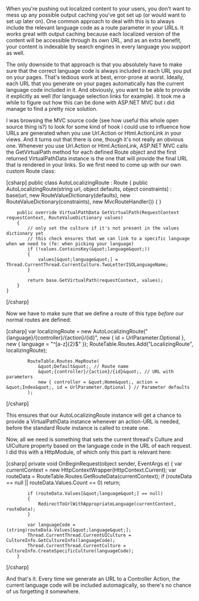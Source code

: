 When you're pushing out localized content to your users, you don't want to mess up any possible output caching you've got set up (or would want to set up later on).  One common approach to deal with this is to always include the relevant language code as a route parameter in your URLs.  It works great with output caching because each localized version of the content will be accessible through its own URL, and as an extra benefit, your content is indexable by search engines in every language you support as well.

The only downside to that approach is that you absolutely have to make sure that the correct language code is always included in each URL you put on your pages. That's tedious work at best, error-prone at worst. Ideally, each URL that you generate on your pages automatically has the current language code included in it.  And obviously, you want to be able to provide it explicitly as well (for language selection links for example).  It took me a while to figure out how this can be done with ASP.NET MVC but i did manage to find a pretty nice solution.  

I was browsing the MVC source code (see how useful this whole open source thing is?) to look for some kind of hook i could use to influence how URLs are generated when you use Url.Action or Html.ActionLink in your views.  And it turns out that there is one, though it's not really an obvious one.  Whenever you use Url.Action or Html.ActionLink, ASP.NET MVC calls the GetVirtualPath method for each defined Route object and the first returned VirtualPathData instance is the one that will provide the final URL that is rendered in your links.  So we first need to come up with our own custom Route class:

<div>
[csharp]
	public class AutoLocalizingRoute : Route
	{
		public AutoLocalizingRoute(string url, object defaults, object constraints)
			: base(url, new RouteValueDictionary(defaults), new RouteValueDictionary(constraints), new MvcRouteHandler()) { }

		public override VirtualPathData GetVirtualPath(RequestContext requestContext, RouteValueDictionary values)
		{
			// only set the culture if it's not present in the values dictionary yet
			// this check ensures that we can link to a specific language when we need to (fe: when picking your language)
			if (!values.ContainsKey(&quot;language&quot;))
			{
				values[&quot;language&quot;] = Thread.CurrentThread.CurrentCulture.TwoLetterISOLanguageName;
			}

			return base.GetVirtualPath(requestContext, values);
		}
	}
[/csharp]
</div>

Now we have to make sure that we define a route of this type <em>before</em> our normal routes are defined:

<div>
[csharp]
			var localizingRoute = new AutoLocalizingRoute(&quot;{language}/{controller}/{action}/{id}&quot;,
				new { id = UrlParameter.Optional }, new { language = &quot;^[a-z]{2}$&quot; });
			RouteTable.Routes.Add(&quot;LocalizingRoute&quot;, localizingRoute);

			RouteTable.Routes.MapRoute(
				&quot;Default&quot;, // Route name
				&quot;{controller}/{action}/{id}&quot;, // URL with parameters
				new { controller = &quot;Home&quot;, action = &quot;Index&quot;, id = UrlParameter.Optional } // Parameter defaults
			);
[/csharp]
</div>

This ensures that our AutoLocalizingRoute instance will get a chance to provide a VirtualPathData instance whenever an action-URL is needed, before the standard Route instance is called to create one.

Now, all we need is something that sets the current thread's Culture and UICulture property based on the language code in the URL of each request.  I did this with a HttpModule, of which only this part is relevant here:

<div>
[csharp]
		private void OnBeginRequest(object sender, EventArgs e)
		{
			var currentContext = new HttpContextWrapper(HttpContext.Current);
			var routeData = RouteTable.Routes.GetRouteData(currentContext);
			if (routeData == null || routeData.Values.Count == 0) return;

			if (routeData.Values[&quot;language&quot;] == null)
			{
				RedirectToUrlWithAppropriateLanguage(currentContext, routeData);
			}

			var languageCode = (string)routeData.Values[&quot;language&quot;];
			Thread.CurrentThread.CurrentUICulture = CultureInfo.GetCultureInfo(languageCode);
			Thread.CurrentThread.CurrentCulture = CultureInfo.CreateSpecificCulture(languageCode);
		}
[/csharp]
</div>

And that's it.  Every time we generate an URL to a Controller Action, the current language code will be included automagically, so there's no chance of us forgetting it somewhere.